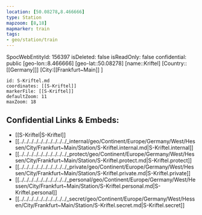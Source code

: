 ```yaml
---
location: [50.08278,8.466666]
type: Station 
mapzoom: [8,18] 
mapmarker: train 
tags:
- geo/station/train
---
```

SpocWebEntityId: 156397
isDeleted: false
isReadOnly: false
confidential: public
[geo-lon::8.466666]
[geo-lat::50.08278]
[name::Kriftel]
[Country::[[Germany]]]
[City:[[Frankfurt~Main]] ]


```leaflet
id: S-Kriftel.md
coordinates: [[S-Kriftel]]
markerFile: [[S-Kriftel]]
defaultZoom: 11 
maxZoom: 18
```


## Confidential Links & Embeds: 
- [[S-Kriftel|S-Kriftel]] 
- [[../../../../../../../../../../_internal/geo/Continent/Europe/Germany/West/Hessen/City/Frankfurt~Main/Station/S-Kriftel.internal.md|S-Kriftel.internal]] 
- [[../../../../../../../../../../_protect/geo/Continent/Europe/Germany/West/Hessen/City/Frankfurt~Main/Station/S-Kriftel.protect.md|S-Kriftel.protect]] 
- [[../../../../../../../../../../_private/geo/Continent/Europe/Germany/West/Hessen/City/Frankfurt~Main/Station/S-Kriftel.private.md|S-Kriftel.private]] 
- [[../../../../../../../../../../_personal/geo/Continent/Europe/Germany/West/Hessen/City/Frankfurt~Main/Station/S-Kriftel.personal.md|S-Kriftel.personal]] 
- [[../../../../../../../../../../_secret/geo/Continent/Europe/Germany/West/Hessen/City/Frankfurt~Main/Station/S-Kriftel.secret.md|S-Kriftel.secret]] 
